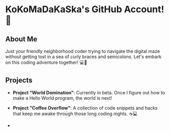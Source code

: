 # KoKoMaDaKaSka's GitHub Account! 🎉
## About Me
Just your friendly neighborhood coder trying to navigate the digital maze without getting lost in a sea of curly braces and semicolons. Let's embark on this coding adventure together! 💻🚀

## Projects

- **Project "World Domination"**: Currently in beta. Once I figure out how to make a Hello World program, the world is next!
- **Project "Coffee Overflow"**: A collection of code snippets and hacks that keep me awake through those long coding nights. ☕️💻

- 
